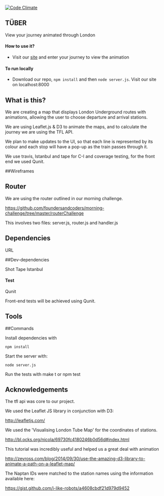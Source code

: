[![Code Climate](https://codeclimate.com/github/fcscripters/tuber/badges/gpa.svg)](https://codeclimate.com/github/fcscripters/tuber)

## TÜBER

View your journey animated through London

#### How to use it?
- Visit our [site](http://tuberscripters.herokuapp.com/) and enter your journey to view the animation

#### To run locally
- Download our repo, `npm install` and then `node server.js`. Visit our site on localhost:8000

## What is this?

We are creating a map that displays London Underground routes with animations, allowing the user to choose departure and arrival stations.

We are using Leaflet.js & D3 to animate the maps, and to calculate the journey we are using the TFL API.

We plan to make updates to the UI, so that each line is represented by its colour and each stop will have a pop-up as the train passes through it.

We use travis, Istanbul and tape for C-I and coverage testing, for the front end we used Qunit.

##Wireframes



## Router

We are using the router outlined in our morning challenge.

https://github.com/foundersandcoders/morning-challenge/tree/master/routerChallenge

This involves two files: server.js, router.js and handler.js

## Dependencies

URL

##Dev-dependencies

Shot
Tape
Istanbul

#### Test

Qunit

Front-end tests will be achieved using Qunit.

## Tools


##Commands

Install dependencies with
```
npm install
```
Start the server with:
```
node server.js
```

Run the tests with make t or npm test

## Acknowledgements

The tfl api was core to our project.

We used the Leaflet JS library in conjunction with D3: 

http://leafletjs.com/

We used the 'Visualising London Tube Map' for the coordinates of stations.

http://bl.ocks.org/nicola/69730fc4180246b0d56d#index.html

This tutorial was incredibly useful and helped us a great deal with animation

http://zevross.com/blog/2014/09/30/use-the-amazing-d3-library-to-animate-a-path-on-a-leaflet-map/

The Naptan IDs were matched to the station names using the information available here:

https://gist.github.com/i-like-robots/a4608cbdf21d979d9452




